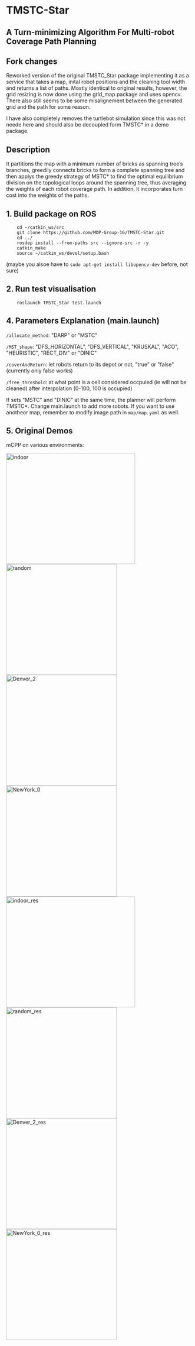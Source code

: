 
# TMSTC-Star
## A Turn-minimizing Algorithm For Multi-robot Coverage Path Planning  

## Fork changes

Reworked version of the original TMSTC_Star package implementing it as a service that takes a map, inital robot positions and the cleaning tool width and returns a list of paths. Mostly identical to original results, however, the grid resizing is now done using the grid_map package and uses opencv. There also still seems to be some misalignement between the generated grid and the path for some reason.

I have also completely removes the turtlebot simulation since this was not neede here and should also be decoupled form TMSTC* in a demo package.

## Description
It partitions the map with a minimum number of bricks as spanning tree’s branches, greedily connects bricks to form a complete spanning tree and then applys the greedy strategy of MSTC* to find the optimal equilibrium division on the topological loops around the spanning tree, thus averaging the weights of each robot coverage path. In addition, it incorporates turn cost into the weights of the paths.


## 1. Build package on ROS
```
    cd ~/catkin_ws/src
    git clone https://github.com/MDP-Group-16/TMSTC-Star.git
    cd ../
    rosdep install --from-paths src --ignore-src -r -y
    catkin_make
    source ~/catkin_ws/devel/setup.bash
```
(maybe you alsoe have to ```sudo apt-get install libopencv-dev``` before, not sure)

## 2. Run test visualisation
```
    roslaunch TMSTC_Star test.launch
```

## 4. Parameters Explanation (main.launch)
`/allocate_method`: "DARP" or "MSTC"

`/MST_shape`: "DFS_HORIZONTAL", "DFS_VERTICAL", "KRUSKAL", "ACO", "HEURISTIC", "RECT_DIV" or "DINIC"

`/coverAndReturn`: let robots return to its depot or not, "true" or "false" (currently only false works)

`/free_threshold`: at what point is a cell considered occpuied (ie will not be cleaned) after interpolation (0-100, 100 is occupied)
    
If sets "MSTC" and "DINIC" at the same time, the planner will perform TMSTC*. Change main.launch to add more robots. If you want to use anotheor map, remember to modify image path in `map/map.yaml` as well.

## 5. Original Demos
mCPP on various environments:

<img src="map/indoor_real.png" width = "350" height = "300" alt="indoor" /> 
<img src="map/random_20_10.png" width = "300" height = "300" alt="random" /> 
<img src="map/Real_world/Denver_2_1024.png" width = "300" height = "300" alt="Denver_2" /> 
<img src="map/Real_world/NewYork_0_1024.png" width = "300" height = "300" alt="NewYork_0" /> 

<img src="map/results/Indoor_real.png" width = "350" height = "300" alt="indoor_res" /> 
<img src="map/results/random_20_10_new.png" width = "300" height = "300" alt="random_res" /> 
<img src="map/results/Denver_2.png" width = "300" height = "300" alt="Denver_2_res" />     
<img src="map/results/NewYork_0.png" width = "300" height = "300" alt="NewYork_0_res" />


